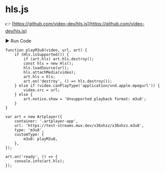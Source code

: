 # hls.js

👉 [https://github.com/video-dev/hls.js](https://github.com/video-dev/hls.js)

<div className="run-code" data-libs="https://cdnjs.cloudflare.com/ajax/libs/hls.js/8.0.0-beta.3/hls.min.js">
    ▶ Run Code
</div>

```js{21,26}
function playM3u8(video, url, art) {
    if (Hls.isSupported()) {
        if (art.hls) art.hls.destroy();
        const hls = new Hls();
        hls.loadSource(url);
        hls.attachMedia(video);
        art.hls = hls;
        art.on('destroy', () => hls.destroy());
    } else if (video.canPlayType('application/vnd.apple.mpegurl')) {
        video.src = url;
    } else {
        art.notice.show = 'Unsupported playback format: m3u8';
    }
}

var art = new Artplayer({
    container: '.artplayer-app',
    url: 'https://test-streams.mux.dev/x36xhzz/x36xhzz.m3u8',
    type: 'm3u8',
    customType: {
        m3u8: playM3u8,
    },
});

art.on('ready', () => {
    console.info(art.hls);
});
```